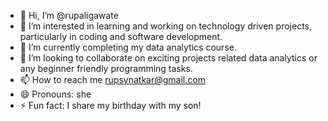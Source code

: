 - 👋 Hi, I’m @rupaligawate
- 👀 I’m interested in learning and working on technology driven projects, particularly in coding and software development.
- 🌱 I’m currently completing my data analytics course.
- 💞️ I’m looking to collaborate on exciting projects related data analytics or any beginner friendly programming tasks.
- 📫 How to reach me rupsynatkar@gmail.com
- 😄 Pronouns: she
- ⚡ Fun fact: I share my birthday with my son!

<!---
rupaligawate/rupaligawate is a ✨ special ✨ repository because its `README.md` (this file) appears on your GitHub profile.
You can click the Preview link to take a look at your changes.
--->
